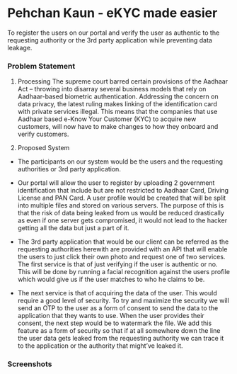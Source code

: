 # Pehchan Kaun - eKYC made easier
To register the users on our portal and verify the user as authentic to the requesting authority or the 3rd party application while preventing data leakage.

### Problem Statement
1. Processing
The supreme court barred certain provisions of the Aadhaar Act – throwing into disarray several business models that rely on Aadhaar-based biometric authentication.  Addressing the concern on data privacy, the latest ruling makes linking of the identification card with private services illegal. This means that the companies that use Aadhaar based e-Know Your Customer (KYC) to acquire new customers, will now have to make changes to how they onboard and verify customers.

2. Proposed System
* The participants on our system would be the users and the requesting authorities or 3rd party application.
    
* Our portal will allow the user to register by uploading 2 government identification that include but are not restricted to Aadhaar Card, Driving License and PAN Card. A user profile would be created that will be split into multiple files and stored on various servers. The purpose of this is that the risk of data being leaked from us would be reduced drastically as even if one server gets compromised, it would not lead to the hacker getting all the data but just a part of it. 
    
* The 3rd party application that would be our client can be referred as the requesting authorities herewith are provided with an API that will enable the users to just click their own photo and request one of two services. The first service is that of just verifying if the user is authentic or no. This will be done by running a facial recognition against the users profile which would give us if the user matches to who he claims to be.

* The next service is that of acquiring the data of the user. This would require a good level of security. To try and maximize the security we will send an OTP to the user as a form of consent to send the data to the application that they wants to use. When the user provides their consent, the next step would be to watermark the file. We add this feature as a form of security so that if at all somewhere down the line the user data gets leaked from the requesting authority we can trace it to the application or the authority that might’ve leaked it.

### Screenshots



